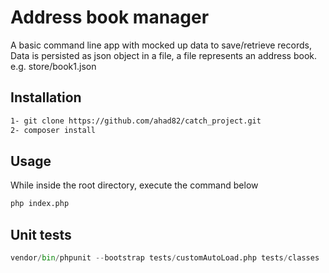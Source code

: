 # Address book manager
A basic command line app with mocked up data to save/retrieve records,
Data is persisted as json object in a file, a file represents an address book. e.g. store/book1.json

## Installation
```bash
1- git clone https://github.com/ahad82/catch_project.git
2- composer install
```

## Usage
While inside the root directory, execute the command below
```python
php index.php
```

## Unit tests
```python
vendor/bin/phpunit --bootstrap tests/customAutoLoad.php tests/classes
```
